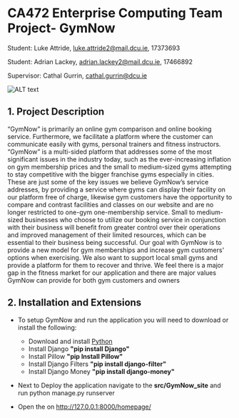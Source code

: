 # CA472 Enterprise Computing Team Project- GymNow 




Student: Luke Attride, luke.attride2@mail.dcu.ie, 17373693

Student: Adrian Lackey, adrian.lackey2@mail.dcu.ie, 17466892

Supervisor: Cathal Gurrin, cathal.gurrin@dcu.ie 






![ALT text](src/GymNow_site/static/GymNow_site/images/homepage.PNG?raw=true)

## 1. Project Description
“GymNow” is primarily an online gym comparison and online booking service. Furthermore, we facilitate a platform where the customer can communicate easily with gyms, personal trainers and fitness instructors. “GymNow” is a multi-sided platform that addresses some of the most significant issues in the industry today, such as the ever-increasing inflation on gym membership prices and the small to medium-sized gyms attempting to stay competitive with the bigger franchise gyms especially in cities. These are just some of the key issues we believe GymNow’s service addresses, by providing a service where gyms can display their facility on our platform free of charge, likewise gym customers have the opportunity to compare and contrast facilities and classes on our website and are no longer restricted to one-gym one-membership service. Small to medium-sized businesses who choose to utilize our booking service in conjunction with their business will benefit from greater control over their operations and improved management of their limited resources, which can be essential to their business being successful. Our goal with GymNow is to provide a new model for gym memberships and increase gym customers' options when exercising. We also want to support local small gyms and provide a platform for them to recover and thrive. We feel there is a major gap in the fitness market for our application and there are major values GymNow can provide for both gym customers and owners


## 2. Installation and Extensions

* To setup GymNow and run the application you will need to download or install the following:
    * Download and install [Python](https://www.python.org/downloads/)
    * Install Django **"pip install Django"**
    * Install Pillow **"pip Install Pillow"**
    * Install Django Filters **"pip install django-filter"**
    * Install Django Money **"pip install django-money"**


* Next to Deploy the application navigate to the **src/GymNow_site** and run python manage.py runserver
* Open the on http://127.0.0.1:8000/homepage/






